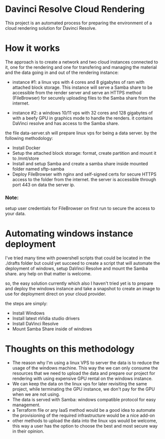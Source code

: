 # Davinci Resolve Cloud Rendering

This project is an automated process for preparing the environment of a cloud rendering solution for Davinci Resolve.

# How it works

The approach is to create a network and two cloud instances connected to it, one for the rendering and one for transfering and managing the material and the data going in and out of the rendering instance:

- instance #1: a linux vps with 4 cores and 8 gigabytes of ram with attached block storage. This instance will serve a Samba share to be accessible from the render server and serve an HTTPS method (FileBrowser) for securely uploading files to the Samba share from the internet.

- instance #2: a windows 10/11 vps with 32 cores and 128 gigabytes of with a beefy GPU in graphics mode to handle the renders. it contains DaVinci resolve and has access to the Samba share.

the file data-server.sh will prepare linux vps for being a data server. by the following methodology:

- Install Docker
- Setup the attached block storage: format, create partition and mount it to /mnt/store
- Install and setup Samba and create a samba share inside mounted folder named sftp-samba
- Deploy FileBrowser with nginx and self-signed certs for secure HTTPS access to the folder from the internet. the server is accessible through port 443 on data the server ip.

### Note:
setup user credentials for FileBrowser on first run to secure the access to your data.

# Automating windows instance deployment
I've tried many time with powershell scripts that could be located in the ./drafts folder but could yet succeed to create a script that will automate the deployment of windows, setup DaVinci Resolve and mount the Samba share. any help on that matter is welcome.

so, the easy solution currently which also I haven't tried yet is to prepare and deploy the windows instance and take a snapshot to create an image to use for deployment direct on your cloud provider.

the steps are simply:

- Install Windows
- Install latest nVidia studio drivers
- Install DaVinci Resolve
- Mount Samba Share inside of windows


# Thoughts on this methodology
- The reason why I'm using a linux VPS to server the data is to reduce the usage of the windows machine. This way the we can only consume the resources that we need to upload the data and prepare our project for rendering with using expensive GPU rental on the windows instance.
- We can keep the data on the linux vps for later revisiting the same project, while terminating the GPU instance, we don't pay for the GPU when we are not using.
- The data is served with Samba: windows compatible protocol for easy management.
- a Terraform file or any IaaS method would be a good idea to automate the provisioning of the required infrastructure would be a nice add-on
- other methods to upload the data into the linux vps would be welcome, this way a user has the option to choose the best and most secure way in their opinion.
